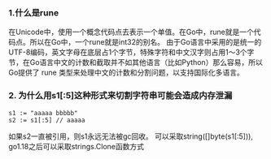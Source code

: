 ### 1.什么是rune
在Unicode中，使用一个概念代码点去表示一个单值。在Go中，rune就是一个代码点。所以在Go中，一个rune就是int32的别名。
由于Go语言中采用的是统一的UTF-8编码，英文字母在底层占1个字节，特殊字符和中文汉字则占用1～3个字节，在Go语言中文的计数和截取并不如其他语言（比如Python）那么容易，所以Go提供了 rune 类型来处理中文的计数和分割问题，以支持国际化多语言。


### 2. 为什么用s1[:5]这种形式来切割字符串可能会造成内存泄漏

```golang
s1 := "aaaaa bbbbb"
s2 := s1[:5] // aaaaa
```
如果s2一直被引用，则s1永远无法被gc回收。
可以采取string([]byte(s1[:5])), go1.18之后可以采取strings.Clone函数方式
